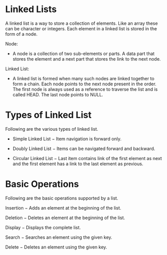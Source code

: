 # Linked Lists

A linked list is a way to store a collection of elements. Like an array these can be character or integers. Each element in a linked list is stored in the form of a node.

Node:

* A node is a collection of two sub-elements or parts. A data part that stores the element and a next part that stores the link to the next node.

Linked List:

* A linked list is formed when many such nodes are linked together to form a chain. Each node points to the next node present in the order. The first node is always used as a reference to traverse the list and is called HEAD. The last node points to NULL.

# Types of Linked List

Following are the various types of linked list.

* Simple Linked List − Item navigation is forward only.

* Doubly Linked List − Items can be navigated forward and backward.

* Circular Linked List − Last item contains link of the first element as next and the first element has a link to the last element as previous.

# Basic Operations

Following are the basic operations supported by a list.

Insertion − Adds an element at the beginning of the list.

Deletion − Deletes an element at the beginning of the list.

Display − Displays the complete list.

Search − Searches an element using the given key.

Delete − Deletes an element using the given key.

